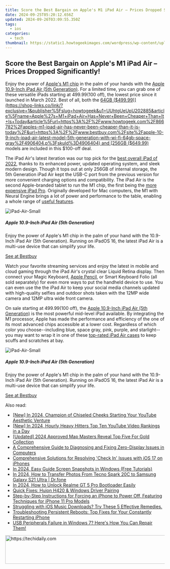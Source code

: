 ```yaml
---
title: Score the Best Bargain on Apple's M1 iPad Air – Prices Dropped Significantly!
date: 2024-09-25T05:20:12.656Z
updated: 2024-09-26T03:09:55.350Z
tags:
  - ios
categories:
  - tech
thumbnail: https://static1.howtogeekimages.com/wordpress/wp-content/uploads/2023/01/iPad-Air-Hero.jpg
---
```


## Score the Best Bargain on Apple's M1 iPad Air – Prices Dropped Significantly!

Enjoy the power of [Apple's M1 chip](https://hardware-help.techidaily.com/expert-guide-finding-and-installing-the-right-drivers-for-your-hp-thunderbolt-g2-dock-whether-you-need-120w-or-230w-power-support/) in the palm of your hands with the [Apple 10.9-Inch iPad Air (5th Generation)](https://shop-links.co/link/?exclusive=1&publisher%5Fslug=howtogeek&u1=UUhtgUeUpU202885&article%5Fname=Apple%27s+M1+iPad+Air+Has+Never+Been+Cheaper+Than+It+Is+Today&article%5Furl=https%3A%2F%2Fwww.howtogeek.com%2F866782%2Fapples-m1-ipad-air-has-never-been-cheaper-than-it-is-today%2F&url=https%3A%2F%2Fwww.bestbuy.com%2Fsite%2Fapple-10-9-inch-ipad-air-latest-model-5th-generation-with-wi-fi-64gb-space-gray%2F4906404.p%3FskuId%3D4906404). For a limited time, you can grab one of these versatile iPads starting at $499.99 ($100 off), the lowest price since it launched in March 2022\. Best of all, both the [64GB ($499.99)](https://shop-links.co/link/?exclusive=1&publisher%5Fslug=howtogeek&u1=UUhtgUeUpU202885&article%5Fname=Apple%27s+M1+iPad+Air+Has+Never+Been+Cheaper+Than+It+Is+Today&article%5Furl=https%3A%2F%2Fwww.howtogeek.com%2F866782%2Fapples-m1-ipad-air-has-never-been-cheaper-than-it-is-today%2F&url=https%3A%2F%2Fwww.bestbuy.com%2Fsite%2Fapple-10-9-inch-ipad-air-latest-model-5th-generation-with-wi-fi-64gb-space-gray%2F4906404.p%3FskuId%3D4906404) and [256GB ($649.99)](https://shop-links.co/link/?exclusive=1&publisher%5Fslug=howtogeek&u1=UUhtgUeUpU202885&article%5Fname=Apple%27s+M1+iPad+Air+Has+Never+Been+Cheaper+Than+It+Is+Today&article%5Furl=https%3A%2F%2Fwww.howtogeek.com%2F866782%2Fapples-m1-ipad-air-has-never-been-cheaper-than-it-is-today%2F&url=https%3A%2F%2Fwww.bestbuy.com%2Fsite%2Fapple-10-9-inch-ipad-air-latest-model-5th-generation-with-wi-fi-256gb-space-gray%2F4907300.p%3FskuId%3D4907300%23anchor%3DproductVariations) models are included in this $100-off deal.

 The iPad Air's latest iteration was our top pick for the [best overall iPad of 2022](https://screen-sharing-recording.techidaily.com/updated-in-2024-capturing-screen-content-on-huawei-mate-10-20-and-p-series-phones-via-built-in-recorders/), thanks to its enhanced power, updated operating system, and sleek modern design. Though it tops out at only 256GB of internal storage, the 5th Generation iPad Air kept the USB-C port from the previous version for more convenient charging options and compatibility. The iPad Air is the second Apple-branded tablet to run the M1 chip, the first being the [more expensive iPad Pro](https://www.reviewgeek.com/53856/apple-gives-the-standard-ipad-a-new-chip-while-the-ipad-air-gets-a-pro-makeover/). Originally developed for Mac computers, the M1 with Neural Engine brings a lot of power and performance to the table, enabling a whole range of [useful features](https://article-posts.techidaily.com/updated-2024-approved-the-complete-guide-to-decluttered-image-designs-on-canva/).

![iPad-Air-Small](https://static1.howtogeekimages.com/wordpress/wp-content/uploads/2023/06/ipad-air-small.jpg) 

#####  Apple 10.9-Inch iPad Air (5th Generation)

Enjoy the power of Apple's M1 chip in the palm of your hand with the 10.9-Inch iPad Air (5th Generation). Running on iPadOS 16, the latest iPad Air is a multi-use device that can simplify your life.

[See at Bestbuy](https://shop-links.co/link/?exclusive=1&publisher_slug=itechdaily19598&url=https%3A%2F%2Fwww.bestbuy.com%2Fsite%2Fapple-10-9-inch-ipad-air-latest-model-5th-generation-with-wi-fi-64gb-space-gray%2F4906404.p%3FskuId%3D4906404%2522target%253D%2522_blank) 

 Watch your favorite streaming services and enjoy the latest in mobile and cloud gaming through the iPad Air's crystal clear Liquid Retina display. Then connect your Magic Keyboard, [Apple Pencil](https://youtube-zero.techidaily.com/ed-2024-approved-scrutinizing-the-financial-lifelines-that-drive-tseries-youtube-success/), or Smart Keyboard Folio (all sold separately) for even more ways to put the handheld device to use. You can even use the the iPad Air to keep your social media channels updated with high-quality selfies and outdoor shots taken with the 12MP wide camera and 12MP ultra wide front camera.

 On sale starting at $499.99 ($100 off), the [Apple 10.9-Inch iPad Air (5th Generation)](https://shop-links.co/link/?exclusive=1&publisher%5Fslug=howtogeek&u1=UUhtgUeUpU202885&article%5Fname=Apple%27s+M1+iPad+Air+Has+Never+Been+Cheaper+Than+It+Is+Today&article%5Furl=https%3A%2F%2Fwww.howtogeek.com%2F866782%2Fapples-m1-ipad-air-has-never-been-cheaper-than-it-is-today%2F&url=https%3A%2F%2Fwww.bestbuy.com%2Fsite%2Fapple-10-9-inch-ipad-air-latest-model-5th-generation-with-wi-fi-64gb-space-gray%2F4906404.p%3FskuId%3D4906404) is the most powerful mid-level iPad available. By integrating the M1 processor, Apple has made the performance and efficiency of the one of its most advanced chips accessible at a lower cost. Regardless of which color you choose--including blue, space gray, pink, purple, and starlight--you may want to wrap it in one of these [top-rated iPad Air cases](https://instagram-video-recordings.techidaily.com/updated-2024-approved-inconspicuous-storywatchers-choice-apps/) to keep scuffs and scratches at bay.

![iPad-Air-Small](https://static1.howtogeekimages.com/wordpress/wp-content/uploads/2023/06/ipad-air-small.jpg) 

#####  Apple 10.9-Inch iPad Air (5th Generation)

Enjoy the power of Apple's M1 chip in the palm of your hand with the 10.9-Inch iPad Air (5th Generation). Running on iPadOS 16, the latest iPad Air is a multi-use device that can simplify your life.

[See at Bestbuy](https://shop-links.co/link/?exclusive=1&publisher_slug=itechdaily19598&url=https%3A%2F%2Fwww.bestbuy.com%2Fsite%2Fapple-10-9-inch-ipad-air-latest-model-5th-generation-with-wi-fi-64gb-space-gray%2F4906404.p%3FskuId%3D4906404%2522target%253D%2522_blank)

<ins class="adsbygoogle"
     style="display:block"
     data-ad-format="autorelaxed"
     data-ad-client="ca-pub-7571918770474297"
     data-ad-slot="1223367746"></ins>

<ins class="adsbygoogle"
     style="display:block"
     data-ad-client="ca-pub-7571918770474297"
     data-ad-slot="8358498916"
     data-ad-format="auto"
     data-full-width-responsive="true"></ins>

<span class="atpl-alsoreadstyle">Also read:</span>
<div><ul>
<li><a href="https://facebook-video-footage.techidaily.com/new-in-2024-champion-of-chiseled-cheeks-starting-your-youtube-aesthetic-venture/"><u>[New] In 2024, Champion of Chiseled Cheeks Starting Your YouTube Aesthetic Venture</u></a></li>
<li><a href="https://eaxpv-info.techidaily.com/new-in-2024-hourly-heavy-hitters-top-ten-youtube-video-rankings-in-a-day/"><u>[New] In 2024, Hourly Heavy Hitters Top Ten YouTube Video Rankings in a Day</u></a></li>
<li><a href="https://screen-mirroring-recording.techidaily.com/updated-2024-approved-map-masters-reveal-top-five-for-gold-collection/"><u>[Updated] 2024 Approved Map Masters Reveal Top Five For Gold Collection</u></a></li>
<li><a href="https://techtrends.techidaily.com/a-comprehensive-guide-to-diagnosing-and-fixing-zero-display-issues-in-computers/"><u>A Comprehensive Guide to Diagnosing and Fixing Zero-Display Issues in Computers</u></a></li>
<li><a href="https://os-tips.techidaily.com/comprehensive-solutions-for-resolving-check-in-issues-with-ios-17-on-iphones/"><u>Comprehensive Solutions for Resolving 'Check In' Issues with iOS 17 on iPhones</u></a></li>
<li><a href="https://remote-screen-capture.techidaily.com/in-2024-easy-guide-screen-snapshots-in-windows-free-tutorials/"><u>In 2024, Easy Guide Screen Snapshots in Windows (Free Tutorials)</u></a></li>
<li><a href="https://android-transfer.techidaily.com/in-2024-how-to-transfer-photos-from-tecno-spark-20c-to-samsung-galaxy-s21-ultra-drfone-by-drfone-transfer-from-android-transfer-from-android/"><u>In 2024, How to Transfer Photos From Tecno Spark 20C to Samsung Galaxy S21 Ultra | Dr.fone</u></a></li>
<li><a href="https://easy-unlock-android.techidaily.com/in-2024-how-to-unlock-realme-gt-5-pro-bootloader-easily-by-drfone-android/"><u>In 2024, How to Unlock Realme GT 5 Pro Bootloader Easily</u></a></li>
<li><a href="https://driver-install.techidaily.com/quick-fixes-huion-h420-and-windows-driver-pairing/"><u>Quick Fixes: Huion H420 & Windows Driver Pairing</u></a></li>
<li><a href="https://os-tips.techidaily.com/step-by-step-instructions-for-forcing-an-iphone-to-power-off-featuring-techniques-for-iphone-11-pro-models/"><u>Step-by-Step Instructions for Forcing an iPhone to Power Off, Featuring Techniques for iPhone 11 Pro Models</u></a></li>
<li><a href="https://os-tips.techidaily.com/struggling-with-ios-music-downloads-try-these-5-effective-remedies/"><u>Struggling with iOS Music Downloads? Try These 5 Effective Remedies.</u></a></li>
<li><a href="https://os-tips.techidaily.com/troubleshooting-persistent-reboots-top-fixes-for-your-constantly-restarting-iphone/"><u>Troubleshooting Persistent Reboots: Top Fixes for Your Constantly Restarting iPhone</u></a></li>
<li><a href="https://win-howtos.techidaily.com/usb-peripherals-failure-in-windows-7-heres-how-you-can-repair-them/"><u>USB Peripherals Failure in Windows 7? Here's How You Can Repair Them!</u></a></li>
</ul></div>

<!-- affiliate ads begin -->
<a href="https://imp.i357552.net/c/5597632/1013424/11832" target="_top" id="1013424">
  <img src="//a.impactradius-go.com/display-ad/11832-1013424" border="0" alt="https://techidaily.com" width="728" height="90"/>
</a>
<img height="0" width="0" src="https://imp.i357552.net/i/5597632/1013424/11832" style="position:absolute;visibility:hidden;" border="0" />
<!-- affiliate ads end -->

